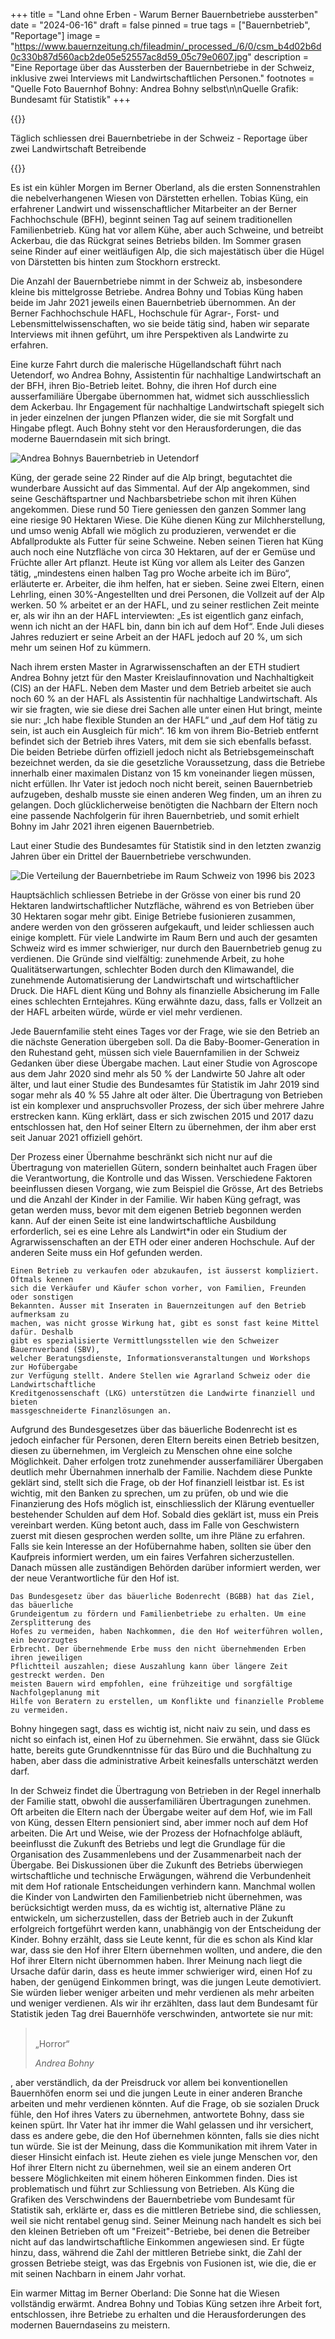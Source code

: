 +++
title = "Land ohne Erben - Warum Berner Bauernbetriebe aussterben"
date = "2024-06-16"
draft = false
pinned = true
tags = ["Bauernbetrieb", "Reportage"]
image = "https://www.bauernzeitung.ch/fileadmin/_processed_/6/0/csm_b4d02b6d0c330b87d560acb2de05e52557ac8d59_05c79e0607.jpg"
description = "Eine Reportage über das Aussterben der Bauernbetriebe in der Schweiz, inklusive zwei Interviews mit Landwirtschaftlichen Personen."
footnotes = "Quelle Foto Bauernhof Bohny: Andrea Bohny selbst\n\nQuelle Grafik: Bundesamt für Statistik"
+++
<!--StartFragment-->

{{<lead>}}

Täglich schliessen drei Bauernbetriebe in der Schweiz - Reportage über zwei Landwirtschaft Betreibende

{{</lead>}}

Es ist ein kühler Morgen im Berner Oberland, als die ersten Sonnenstrahlen die nebelverhangenen Wiesen von Därstetten erhellen. Tobias Küng, ein erfahrener Landwirt und wissenschaftlicher Mitarbeiter an der Berner Fachhochschule (BFH), beginnt seinen Tag auf seinem traditionellen Familienbetrieb. Küng hat vor allem Kühe, aber auch Schweine, und betreibt Ackerbau, die das Rückgrat seines Betriebs bilden. Im Sommer grasen seine Rinder auf einer weitläufigen Alp, die sich majestätisch über die Hügel von Därstetten bis hinten zum Stockhorn erstreckt.

Die Anzahl der Bauernbetriebe nimmt in der Schweiz ab, insbesondere kleine bis mittelgrosse Betriebe. Andrea Bohny und Tobias Küng haben beide im Jahr 2021 jeweils einen Bauernbetrieb übernommen. An der Berner Fachhochschule HAFL, Hochschule für Agrar-, Forst- und Lebensmittelwissenschaften, wo sie beide tätig sind, haben wir separate Interviews mit ihnen geführt, um ihre Perspektiven als Landwirte zu erfahren.

Eine kurze Fahrt durch die malerische Hügellandschaft führt nach Uetendorf, wo Andrea Bohny, Assistentin für nachhaltige Landwirtschaft an der BFH, ihren Bio-Betrieb leitet. Bohny, die ihren Hof durch eine ausserfamiliäre Übergabe übernommen hat, widmet sich ausschliesslich dem Ackerbau. Ihr Engagement für nachhaltige Landwirtschaft spiegelt sich in jeder einzelnen der jungen Pflanzen wider, die sie mit Sorgfalt und Hingabe pflegt. Auch Bohny steht vor den Herausforderungen, die das moderne Bauerndasein mit sich bringt.

![Andrea Bohnys Bauernbetrieb in Uetendorf](bauernhof_bohny.jpg "Test200007")

Küng, der gerade seine 22 Rinder auf die Alp bringt, begutachtet die wunderbare Aussicht auf das Simmental. Auf der Alp angekommen, sind seine Geschäftspartner und Nachbarsbetriebe schon mit ihren Kühen angekommen. Diese rund 50 Tiere geniessen den ganzen Sommer lang eine riesige 90 Hektaren Wiese. Die Kühe dienen Küng zur Milchherstellung, und umso wenig Abfall wie möglich zu produzieren, verwendet er die Abfallprodukte als Futter für seine Schweine. Neben seinen Tieren hat Küng auch noch eine Nutzfläche von circa 30 Hektaren, auf der er Gemüse und Früchte aller Art pflanzt. Heute ist Küng vor allem als Leiter des Ganzen tätig, „mindestens einen halben Tag pro Woche arbeite ich im Büro“, erläuterte er. Arbeiter, die ihm helfen, hat er sieben. Seine zwei Eltern, einen Lehrling, einen 30%-Angestellten und drei Personen, die Vollzeit auf der Alp werken. 50 % arbeitet er an der HAFL, und zu seiner restlichen Zeit meinte er, als wir ihn an der HAFL interviewten: „Es ist eigentlich ganz einfach, wenn ich nicht an der HAFL bin, dann bin ich auf dem Hof“. Ende Juli dieses Jahres reduziert er seine Arbeit an der HAFL jedoch auf 20 %, um sich mehr um seinen Hof zu kümmern.

Nach ihrem ersten Master in Agrarwissenschaften an der ETH studiert Andrea Bohny jetzt für den Master Kreislaufinnovation und Nachhaltigkeit (CIS) an der HAFL. Neben dem Master und dem Betrieb arbeitet sie auch noch 60 % an der HAFL als Assistentin für nachhaltige Landwirtschaft. Als wir sie fragten, wie sie diese drei Sachen alle unter einen Hut bringt, meinte sie nur: „Ich habe flexible Stunden an der HAFL“ und „auf dem Hof tätig zu sein, ist auch ein Ausgleich für mich“. 16 km von ihrem Bio-Betrieb entfernt befindet sich der Betrieb ihres Vaters, mit dem sie sich ebenfalls befasst. Die beiden Betriebe dürfen offiziell jedoch nicht als Betriebsgemeinschaft bezeichnet werden, da sie die gesetzliche Voraussetzung, dass die Betriebe innerhalb einer maximalen Distanz von 15 km voneinander liegen müssen, nicht erfüllen. Ihr Vater ist jedoch noch nicht bereit, seinen Bauernbetrieb aufzugeben, deshalb musste sie einen anderen Weg finden, um an ihren zu gelangen. Doch glücklicherweise benötigten die Nachbarn der Eltern noch eine passende Nachfolgerin für ihren Bauernbetrieb, und somit erhielt Bohny im Jahr 2021 ihren eigenen Bauernbetrieb.

Laut einer Studie des Bundesamtes für Statistik sind in den letzten zwanzig Jahren über ein Drittel der Bauernbetriebe verschwunden. 

![Die Verteilung der Bauernbetriebe im Raum Schweiz von 1996 bis 2023](grafik_bauernbetrieb.png)

Hauptsächlich schliessen Betriebe in der Grösse von einer bis rund 20 Hektaren landwirtschaftlicher Nutzfläche, während es von Betrieben über 30 Hektaren sogar mehr gibt. Einige Betriebe fusionieren zusammen, andere werden von den grösseren aufgekauft, und leider schliessen auch einige komplett. Für viele Landwirte im Raum Bern und auch der gesamten Schweiz wird es immer schwieriger, nur durch den Bauernbetrieb genug zu verdienen. Die Gründe sind vielfältig: zunehmende Arbeit, zu hohe Qualitätserwartungen, schlechter Boden durch den Klimawandel, die zunehmende Automatisierung der Landwirtschaft und wirtschaftlicher Druck. Die HAFL dient Küng und Bohny als finanzielle Absicherung im Falle eines schlechten Erntejahres. Küng erwähnte dazu, dass, falls er Vollzeit an der HAFL arbeiten würde, würde er viel mehr verdienen.

Jede Bauernfamilie steht eines Tages vor der Frage, wie sie den Betrieb an die nächste Generation übergeben soll. Da die Baby-Boomer-Generation in den Ruhestand geht, müssen sich viele Bauernfamilien in der Schweiz Gedanken über diese Übergabe machen. Laut einer Studie von Agroscope aus dem Jahr 2020 sind mehr als 50 % der Landwirte 50 Jahre alt oder älter, und laut einer Studie des Bundesamtes für Statistik im Jahr 2019 sind sogar mehr als 40 % 55 Jahre alt oder älter. Die Übertragung von Betrieben ist ein komplexer und anspruchsvoller Prozess, der sich über mehrere Jahre erstrecken kann. Küng erklärt, dass er sich zwischen 2015 und 2017 dazu entschlossen hat, den Hof seiner Eltern zu übernehmen, der ihm aber erst seit Januar 2021 offiziell gehört.

Der Prozess einer Übernahme beschränkt sich nicht nur auf die Übertragung von materiellen Gütern, sondern beinhaltet auch Fragen über die Verantwortung, die Kontrolle und das Wissen. Verschiedene Faktoren beeinflussen diesen Vorgang, wie zum Beispiel die Grösse, Art des Betriebs und die Anzahl der Kinder in der Familie. Wir haben Küng gefragt, was getan werden muss, bevor mit dem eigenen Betrieb begonnen werden kann. Auf der einen Seite ist eine landwirtschaftliche Ausbildung erforderlich, sei es eine Lehre als Landwirt*in oder ein Studium der Agrarwissenschaften an der ETH oder einer anderen Hochschule. Auf der anderen Seite muss ein Hof gefunden werden. 

```
Einen Betrieb zu verkaufen oder abzukaufen, ist äusserst kompliziert. Oftmals kennen
sich die Verkäufer und Käufer schon vorher, von Familien, Freunden oder sonstigen
Bekannten. Ausser mit Inseraten in Bauernzeitungen auf den Betrieb aufmerksam zu 
machen, was nicht grosse Wirkung hat, gibt es sonst fast keine Mittel dafür. Deshalb
gibt es spezialisierte Vermittlungsstellen wie den Schweizer Bauernverband (SBV),
welcher Beratungsdienste, Informationsveranstaltungen und Workshops zur Hofübergabe
zur Verfügung stellt. Andere Stellen wie Agrarland Schweiz oder die Landwirtschaftliche
Kreditgenossenschaft (LKG) unterstützen die Landwirte finanziell und bieten
massgeschneiderte Finanzlösungen an.
```

Aufgrund des Bundesgesetzes über das bäuerliche Bodenrecht ist es jedoch einfacher für Personen, deren Eltern bereits einen Betrieb besitzen, diesen zu übernehmen, im Vergleich zu Menschen ohne eine solche Möglichkeit. Daher erfolgen trotz zunehmender ausserfamiliärer Übergaben deutlich mehr Übernahmen innerhalb der Familie. Nachdem diese Punkte geklärt sind, stellt sich die Frage, ob der Hof finanziell leistbar ist. Es ist wichtig, mit den Banken zu sprechen, um zu prüfen, ob und wie die Finanzierung des Hofs möglich ist, einschliesslich der Klärung eventueller bestehender Schulden auf dem Hof. Sobald dies geklärt ist, muss ein Preis vereinbart werden. Küng betont auch, dass im Falle von Geschwistern zuerst mit diesen gesprochen werden sollte, um ihre Pläne zu erfahren. Falls sie kein Interesse an der Hofübernahme haben, sollten sie über den Kaufpreis informiert werden, um ein faires Verfahren sicherzustellen. Danach müssen alle zuständigen Behörden darüber informiert werden, wer der neue Verantwortliche für den Hof ist.

```
Das Bundesgesetz über das bäuerliche Bodenrecht (BGBB) hat das Ziel, das bäuerliche
Grundeigentum zu fördern und Familienbetriebe zu erhalten. Um eine Zersplitterung des
Hofes zu vermeiden, haben Nachkommen, die den Hof weiterführen wollen, ein bevorzugtes
Erbrecht. Der übernehmende Erbe muss den nicht übernehmenden Erben ihren jeweiligen
Pflichtteil auszahlen; diese Auszahlung kann über längere Zeit gestreckt werden. Den
meisten Bauern wird empfohlen, eine frühzeitige und sorgfältige Nachfolgeplanung mit
Hilfe von Beratern zu erstellen, um Konflikte und finanzielle Probleme zu vermeiden.
```

Bohny hingegen sagt, dass es wichtig ist, nicht naiv zu sein, und dass es nicht so einfach ist, einen Hof zu übernehmen. Sie erwähnt, dass sie Glück hatte, bereits gute Grundkenntnisse für das Büro und die Buchhaltung zu haben, aber dass die administrative Arbeit keinesfalls unterschätzt werden darf.

In der Schweiz findet die Übertragung von Betrieben in der Regel innerhalb der Familie statt, obwohl die ausserfamiliären Übertragungen zunehmen. Oft arbeiten die Eltern nach der Übergabe weiter auf dem Hof, wie im Fall von Küng, dessen Eltern pensioniert sind, aber immer noch auf dem Hof arbeiten. Die Art und Weise, wie der Prozess der Hofnachfolge abläuft, beeinflusst die Zukunft des Betriebs und legt die Grundlage für die Organisation des Zusammenlebens und der Zusammenarbeit nach der Übergabe. Bei Diskussionen über die Zukunft des Betriebs überwiegen wirtschaftliche und technische Erwägungen, während die Verbundenheit mit dem Hof rationale Entscheidungen verhindern kann. Manchmal wollen die Kinder von Landwirten den Familienbetrieb nicht übernehmen, was berücksichtigt werden muss, da es wichtig ist, alternative Pläne zu entwickeln, um sicherzustellen, dass der Betrieb auch in der Zukunft erfolgreich fortgeführt werden kann, unabhängig von der Entscheidung der Kinder. Bohny erzählt, dass sie Leute kennt, für die es schon als Kind klar war, dass sie den Hof ihrer Eltern übernehmen wollten, und andere, die den Hof ihrer Eltern nicht übernommen haben. Ihrer Meinung nach liegt die Ursache dafür darin, dass es heute immer schwieriger wird, einen Hof zu haben, der genügend Einkommen bringt, was die jungen Leute demotiviert. Sie würden lieber weniger arbeiten und mehr verdienen als mehr arbeiten und weniger verdienen. Als wir ihr erzählten, dass laut dem Bundesamt für Statistik jeden Tag drei Bauernhöfe verschwinden, antwortete sie nur mit:

> \
>  „Horror“
>
> *Andrea Bohny*

, aber verständlich, da der Preisdruck vor allem bei konventionellen Bauernhöfen enorm sei und die jungen Leute in einer anderen Branche arbeiten und mehr verdienen könnten. Auf die Frage, ob sie sozialen Druck fühle, den Hof ihres Vaters zu übernehmen, antwortete Bohny, dass sie keinen spürt. Ihr Vater hat ihr immer die Wahl gelassen und ihr versichert, dass es andere gebe, die den Hof übernehmen könnten, falls sie dies nicht tun würde. Sie ist der Meinung, dass die Kommunikation mit ihrem Vater in dieser Hinsicht einfach ist. Heute ziehen es viele junge Menschen vor, den Hof ihrer Eltern nicht zu übernehmen, weil sie an einem anderen Ort bessere Möglichkeiten mit einem höheren Einkommen finden. Dies ist problematisch und führt zur Schliessung von Betrieben. Als Küng die Grafiken des Verschwindens der Bauernbetriebe vom Bundesamt für Statistik sah, erklärte er, dass es die mittleren Betriebe sind, die schliessen, weil sie nicht rentabel genug sind. Seiner Meinung nach handelt es sich bei den kleinen Betrieben oft um "Freizeit"-Betriebe, bei denen die Betreiber nicht auf das landwirtschaftliche Einkommen angewiesen sind. Er fügte hinzu, dass, während die Zahl der mittleren Betriebe sinkt, die Zahl der grossen Betriebe steigt, was das Ergebnis von Fusionen ist, wie die, die er mit seinen Nachbarn in einem Jahr vorhat.

Ein warmer Mittag im Berner Oberland: Die Sonne hat die Wiesen vollständig erwärmt. Andrea Bohny und Tobias Küng setzen ihre Arbeit fort, entschlossen, ihre Betriebe zu erhalten und die Herausforderungen des modernen Bauerndaseins zu meistern.

<!--EndFragment-->